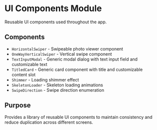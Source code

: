 # UI Components Module

Reusable UI components used throughout the app.

## Components
- `HorizontalSwiper` - Swipeable photo viewer component
- `OneWayVerticalSwiper` - Vertical swipe component
- `TextInputModal` - Generic modal dialog with text input field and customizable text
- `TitledCard` - Generic card component with title and customizable content slot
- `Shimmer` - Loading shimmer effect
- `SkeletonLoader` - Skeleton loading animations
- `SwipeDirection` - Swipe direction enumeration

## Purpose
Provides a library of reusable UI components to maintain consistency and reduce duplication across different screens.